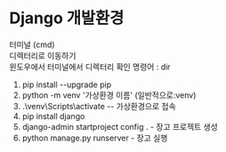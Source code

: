 # Django 개발환경

터미널 (cmd)<br>
디렉터리로 이동하기<br>
윈도우에서 터미널에서 디렉터리 확인 명령어 : dir

1. pip install --upgrade pip
2. python -m venv '가상환경 이름' (일반적으로:venv)
3. .\venv\Scripts\activate -- 가상환경으로 접속
4. pip install django
5. django-admin startproject config . - 장고 프로젝트 생성
6. python manage.py runserver - 장고 실행
